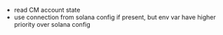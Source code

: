 - read CM account state
- use connection from solana config if present, but env var have higher priority over solana config
